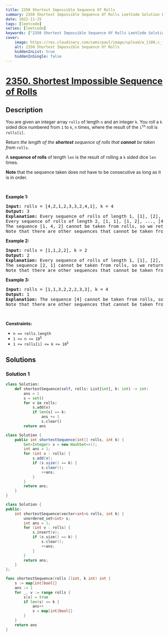```yaml
---
title: 2350 Shortest Impossible Sequence Of Rolls
summary: 2350 Shortest Impossible Sequence Of Rolls LeetCode Solution Explained
date: 2022-11-25
tags: [leetcode]
series: [leetcode]
keywords: ["2350 Shortest Impossible Sequence Of Rolls LeetCode Solution Explained in all languages", "2350 Shortest Impossible Sequence Of Rolls", "LeetCode", "leetcode solution in Python3 C++ Java Go PHP Ruby Swift TypeScript Rust C# JavaScript C", "GeeksforGeeks", "InterviewBit", "Coding Ninjas", "HackerRank", "HackerEarth", "CodeChef", "TopCoder", "AlgoExpert", "freeCodeCamp", "Codeforces", "GitHub", "AtCoder", "Samir Paul"]
cover:
    image: https://res.cloudinary.com/samirpaul/image/upload/w_1100,c_fit,co_rgb:FFFFFF,l_text:Arial_75_bold:2350 Shortest Impossible Sequence Of Rolls - Solution Explained/problem-solving.webp
    alt: 2350 Shortest Impossible Sequence Of Rolls
    hiddenInList: true
    hiddenInSingle: false
---
```



# [2350. Shortest Impossible Sequence of Rolls](https://leetcode.com/problems/shortest-impossible-sequence-of-rolls)


## Description

<p>You are given an integer array <code>rolls</code> of length <code>n</code> and an integer <code>k</code>. You roll a <code>k</code> sided dice numbered from <code>1</code> to <code>k</code>, <code>n</code> times, where the result of the <code>i<sup>th</sup></code> roll is <code>rolls[i]</code>.</p>

<p>Return<em> the length of the <strong>shortest</strong> sequence of rolls that <strong>cannot</strong> be taken from </em><code>rolls</code>.</p>

<p>A <strong>sequence of rolls</strong> of length <code>len</code> is the result of rolling a <code>k</code> sided dice <code>len</code> times.</p>

<p><strong>Note</strong> that the sequence taken does not have to be consecutive as long as it is in order.</p>

<p>&nbsp;</p>
<p><strong class="example">Example 1:</strong></p>

<pre>
<strong>Input:</strong> rolls = [4,2,1,2,3,3,2,4,1], k = 4
<strong>Output:</strong> 3
<strong>Explanation:</strong> Every sequence of rolls of length 1, [1], [2], [3], [4], can be taken from rolls.
Every sequence of rolls of length 2, [1, 1], [1, 2], ..., [4, 4], can be taken from rolls.
The sequence [1, 4, 2] cannot be taken from rolls, so we return 3.
Note that there are other sequences that cannot be taken from rolls.</pre>

<p><strong class="example">Example 2:</strong></p>

<pre>
<strong>Input:</strong> rolls = [1,1,2,2], k = 2
<strong>Output:</strong> 2
<strong>Explanation:</strong> Every sequence of rolls of length 1, [1], [2], can be taken from rolls.
The sequence [2, 1] cannot be taken from rolls, so we return 2.
Note that there are other sequences that cannot be taken from rolls but [2, 1] is the shortest.
</pre>

<p><strong class="example">Example 3:</strong></p>

<pre>
<strong>Input:</strong> rolls = [1,1,3,2,2,2,3,3], k = 4
<strong>Output:</strong> 1
<strong>Explanation:</strong> The sequence [4] cannot be taken from rolls, so we return 1.
Note that there are other sequences that cannot be taken from rolls but [4] is the shortest.
</pre>

<p>&nbsp;</p>
<p><strong>Constraints:</strong></p>

<ul>
	<li><code>n == rolls.length</code></li>
	<li><code>1 &lt;= n &lt;= 10<sup>5</sup></code></li>
	<li><code>1 &lt;= rolls[i] &lt;= k &lt;= 10<sup>5</sup></code></li>
</ul>

## Solutions

### Solution 1

<!-- tabs:start -->

```python
class Solution:
    def shortestSequence(self, rolls: List[int], k: int) -> int:
        ans = 1
        s = set()
        for v in rolls:
            s.add(v)
            if len(s) == k:
                ans += 1
                s.clear()
        return ans
```

```java
class Solution {
    public int shortestSequence(int[] rolls, int k) {
        Set<Integer> s = new HashSet<>();
        int ans = 1;
        for (int v : rolls) {
            s.add(v);
            if (s.size() == k) {
                s.clear();
                ++ans;
            }
        }
        return ans;
    }
}
```

```cpp
class Solution {
public:
    int shortestSequence(vector<int>& rolls, int k) {
        unordered_set<int> s;
        int ans = 1;
        for (int v : rolls) {
            s.insert(v);
            if (s.size() == k) {
                s.clear();
                ++ans;
            }
        }
        return ans;
    }
};
```

```go
func shortestSequence(rolls []int, k int) int {
	s := map[int]bool{}
	ans := 1
	for _, v := range rolls {
		s[v] = true
		if len(s) == k {
			ans++
			s = map[int]bool{}
		}
	}
	return ans
}
```

<!-- tabs:end -->

<!-- end -->
